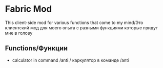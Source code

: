 # Fabric Mod
This client-side mod for various functions that come to my mind/Это клиентский мод для моего опыта с разными функциями которые придут мне в голову
## Functions/Функции

- calculator in command /anti / каркулятор в команде /anti

